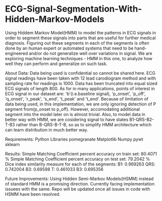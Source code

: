 # ECG-Signal-Segmentation-With-Hidden-Markov-Models
Using Hiddem Markov Model(HMM) to model the patterns in ECG signals in order to segment these signals into parts that are useful for further medical diagnosis. Figuring out these segments in each of the segments is often done by an human expert or automated systems that need to be hand-engineered and/or do not generalize well over variations in signal. We are exploring machine learning techniques - HMM in this one, to analyze how well they can perform and generalize on such task.

About Data:
Data being used is confidential so cannot be shared here.
ECG signal readings have been taken with 12 lead carodiogram method and with sampling rate for readings is 1000. Data has been truncated into equal sized ECG signals of length 800. 
As for in many applications, points of interest in ECG signal in our dataset are: 
'b'(i.e.baseline signal), 'p_onset', 'p_off', 'q_onset', 'r_peak', 's_end', 't_peak' and 't_end'.
Because of limitation of data being used, in this implementation, we are only ignoring detection of P segment from(p_onset to p_off). However, accomodating additional segment into the model later on is almost trivial.
Also, to model data in better way with HMM, we are cosidering signal to have states B1-QRS-B2-T-B3 rather than B-QRS-B-T-B, so as to simplify HMM architecture which can learn distribution in much better way.

Requirements: Python Libraries 
pomegranate 
Matplotlib
Numpy
pywt
sklearn

Results:
Simple Matching Coefficient percent accuracy on train set: 80.4071 %
Simple Matching Coefficient percent accuracy on test set: 79.2042 %
Dice index similarity measure for each of the segments:
B1: 0.969263
QRS: 0.742004
B3: 0.69598
T: 0.461033
B3: 0.695356

Future Improvements: Using Hidden Semi-Markov Models(HSMM) instead of standard HMM is a promising direction. Currently facing implementation issuees with the same. Repo will be updated once all issues in code with HSMM have been resolved.
